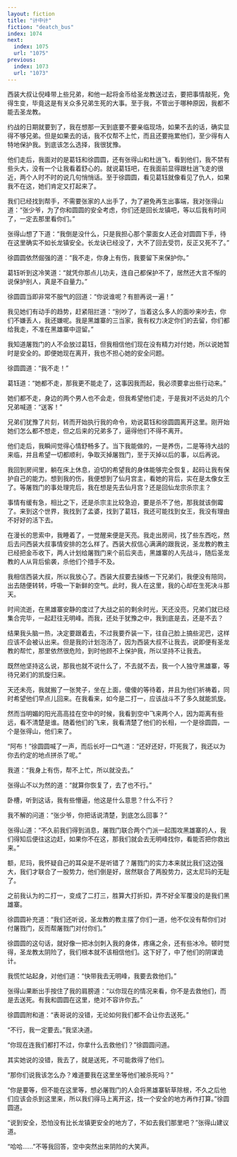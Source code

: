 ```yaml
---
layout: fiction
title: "计中计"
fiction: "deatch_bus"
index: 1074
next:
  index: 1075
  url: "1075"
previous:
  index: 1073
  url: "1073"
---
```

西装大叔让倪峰带上些兄弟，和他一起将金币给圣龙教送过去，要把事情敲死，免得生变，毕竟这是有关众多兄弟生死的大事。至于我，不管出于哪种原因，我都不能去圣龙教。

约战的日期就要到了，我在想那一天到底要不要亲临现场，如果不去的话，确实显得不够兄弟。但是如果去的话，我不仅帮不上忙，而且还要拖累他们，至少得有人特地保护我。到底该怎么选择，我很犹豫。

他们走后，我面对的是葛钰和徐圆圆，还有张得山和杜逍飞，看到他们，我不禁有些头大，没有一个让我看着舒心的。就说葛钰吧，在我面前显得跟杜逍飞走的很近，两个人时不时的说几句悄悄话。至于徐圆圆，看见葛钰就像看见了仇人，如果我不在这，她们肯定又打起来了。

我们已经找到帮手，不需要张家的人出手了，为了避免再生出事端，我对张得山道：“张少爷，为了你和圆圆的安全考虑，你们还是回长龙镇吧，等以后我有时间了，一定去那里看你们。”

张得山想了下道：“我倒是没什么，只是我担心那个蒙面女人还会对圆圆下手，待在这里确实不如长龙镇安全。长龙诀已经没了，大不了回去受罚，反正又死不了。”

徐圆圆依然倔强的道：“我不走，你身上有伤，我要留下来保护你。”

葛钰听到这冷笑道：“就凭你那点儿功夫，连自己都保护不了，居然还大言不惭的说保护别人，真是不自量力。”

徐圆圆当即非常不服气的回道：“你说谁呢？有胆再说一遍！”

我见她们有动手的趋势，赶紧阻拦道：“别吵了，当着这么多人的面吵来吵去，你们不嫌丢人，我还嫌呢。我是黑雄寨的三当家，我有权力决定你们的去留，你们都给我走，不准在黑雄寨中逗留。”

我知道屠戮门的人不会放过葛钰，但我相信他们现在没有精力对付她，所以说她暂时是安全的。即便她现在离开，我也不担心她的安全问题。

徐圆圆道：“我不走！”

葛钰道：“她都不走，那我更不能走了，这事因我而起，我必须要拿出些行动来。”

她们都不走，身边的两个男人也不会走，但我希望他们走，于是我对不远处的几个兄弟喊道：“送客！”

兄弟们犹豫了片刻，转而开始执行我的命令，劝说葛钰和徐圆圆离开这里。刚开始她们怎么都不想走，但之后来的兄弟多了，逼得他们不得不离开。

他们走后，我瞬间觉得心情舒畅多了。当下我能做的，一是养伤，二是等待大战的来临，并且希望一切都顺利，争取灭掉屠戮门，至于灭掉以后的事，以后再说。

我回到房间里，躺在床上休息，迫切的希望我的身体能够完全恢复，起码让我有保护自己的能力。想到我的伤，我便想到了仙月宫主，看她的背后，实在是太像女王了。等屠戮门的事处理完后，我在想是先去仙月宫？还是回仙龙宗杀宗主？

事情有缓有急，相比之下，还是杀宗主比较急迫，要是杀不了他，那我就该倒霉了。来到这个世界，我找到了孟婆，找到了葛钰，我还可能找到女王，我没有理由不好好的活下去。

在漫长的思索中，我睡着了，一觉醒来便是天亮。我走出房间，找了些东西吃，然后去问西装大叔事情安排的怎么样了。西装大叔信心满满的跟我说，圣龙教的教主已经把金币收下，两人计划给屠戮门来个前后夹击，黑雄寨的人先战斗，随后圣龙教的人从背后偷袭，杀他们个措手不及。

我相信西装大叔，所以我放心了。西装大叔要去操练一下兄弟们，我便没有陪同，出去随便转转，呼吸一下新鲜的空气。此时，我人在这里，我的心却在生死决斗那天。

时间流逝，在黑雄寨安静的度过了大战之前的剩余时光，天还没亮，兄弟们就已经集合完毕，一起赶往无明峰。而我，还处于犹豫之中，我到底是去，还是不去？

结果我头脑一热，决定要跟着去，不过我要乔装一下，往自己脸上搞些泥巴，这样应该不会被认出来。但是我的计划泡汤了，因为西装大叔不让我去，说即便有圣龙教的帮忙，那里依然很危险，到时他顾不上保护我，所以坚持不让我去。

既然他坚持这么说，那我也就不说什么了，不去就不去，我一个人独守黑雄寨，等待兄弟们的凯旋归来。

天还未亮，我就搬了一张凳子，坐在上面，傻傻的等待着，并且为他们祈祷着，同时希望他们早点儿回来。在我看来，如今是二打一，应该战斗不了多久就能凯旋。

然而当明媚的阳光高高挂在空中的时候，我看到空中飞来两个人，因为距离有些远，看不清楚是谁。随着他们的飞来，我看清楚了他们的长相，一个是徐圆圆，一个是张得山，他们来了。

“阿布！”徐圆圆喊了一声，而后长吁一口气道：“还好还好，吓死我了，我还以为你去约定的地点拼杀了呢。”

我道：“我身上有伤，帮不上忙，所以就没去。”

张得山不以为然的道：“就算你恢复了，去了也不行。”

卧槽，听到这话，我有些懵逼，他这是什么意思？什么不行？

我不解的问道：“张少爷，你把话说清楚，到底怎么回事？”

张得山道：“不久前我们得到消息，屠戮门联合两个门派一起围攻黑雄寨的人，我们得知后便往这边赶，如果你不在这，那我们就会去无明峰找你，看能否把你救出来。”

额，尼玛，我怀疑自己的耳朵是不是听错了？屠戮门的实力本来就比我们这边强大，我们才联合了一股势力，他们倒是好，居然联合了两股势力，这太尼玛的无耻了。

之前我认为的二打一，变成了二打三，胜算大打折扣，弄不好全军覆没的是我们黑雄寨。

徐圆圆补充道：“我们还听说，圣龙教的教主摆了你们一道，他不仅没有帮你们对付屠戮门，反而帮屠戮门对付你们。”

徐圆圆的这句话，就好像一把冰剑刺入我的身体，疼痛之余，还有些冰冷。顿时觉得，圣龙教太阴险了，我们根本就不该相信他们。这下好了，中了他们的阴谋诡计。

我慌忙站起身，对他们道：“快带我去无明峰，我要去救他们。”

张得山果断出手按住了我的肩膀道：“以你现在的情况来看，你不是去救他们，而是去送死。有我和圆圆在这里，绝对不容许你去。”

徐圆圆附和道：“表哥说的没错，无论如何我们都不会让你去送死。”

“不行，我一定要去。”我坚决道。

“你现在连我们都打不过，你拿什么去救他们？”徐圆圆问道。

其实她说的没错，我去了，就是送死，不可能救得了他们。

“那你们说我该怎么办？难道要我在这里坐等他们被杀死吗？”

“你是要等，但不能在这里等，想必屠戮门的人会将黑雄寨斩草除根，不久之后他们应该会杀到这里来，所以我们得马上离开这，找一个安全的地方再作打算。”徐圆圆道。

“说到安全，恐怕没有比长龙镇更安全的地方了，不如去我们那里吧？”张得山建议道。

“哈哈……”不等我回答，空中突然出来阴险的大笑声。